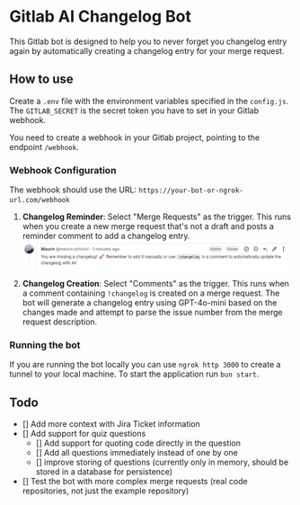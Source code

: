 # Gitlab AI Changelog Bot

This Gitlab bot is designed to help you to never forget you changelog entry again by automatically creating a changelog entry for your merge request.

## How to use

Create a `.env` file with the environment variables specified in the `config.js`.
The `GITLAB_SECRET` is the secret token you have to set in your Gitlab webhook.

You need to create a webhook in your Gitlab project, pointing to the endpoint `/webhook`.

### Webhook Configuration

The webhook should use the URL: `https://your-bot-or-ngrok-url.com/webhook`

1. **Changelog Reminder**: Select "Merge Requests" as the trigger. This runs when you create a new merge request that's not a draft and posts a reminder comment to add a changelog entry.
   ![reminder comment](assets/image.png)

2. **Changelog Creation**: Select "Comments" as the trigger. This runs when a comment containing `!changelog` is created on a merge request. The bot will generate a changelog entry using GPT-4o-mini based on the changes made and attempt to parse the issue number from the merge request description.

### Running the bot

If you are running the bot locally you can use `ngrok http 3000` to create a tunnel to your local machine. To start the application run `bun start`.

## Todo

- [] Add more context with Jira Ticket information
- [] Add support for quiz questions
  - [] Add support for quoting code directly in the question
  - [] Add all questions immediately instead of one by one
  - [] improve storing of questions (currently only in memory, should be stored in a database for persistence)
- [] Test the bot with more complex merge requests (real code repositories, not just the example repository)
